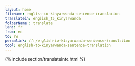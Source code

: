 ```yaml
---
layout: home
fileName: english-to-kinyarwanda-sentence-translation
translatein: english_to_kinyarwanda
folderName : translate
lang: fr
from: en
to: rw
permalink: /fr/english-to-kinyarwanda-sentence-translation
tool: english-to-kinyarwanda-sentence-translation
---
```

{% include section/translateinto.html %}